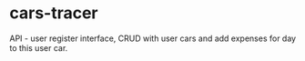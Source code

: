 # cars-tracer
API - user register interface, CRUD with user cars and add expenses for day to this user car.
